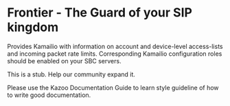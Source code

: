 # Frontier - The Guard of your SIP kingdom

Provides Kamailio with information on account and device-level access-lists and incoming packet rate limits.
Corresponding Kamailio configuration roles should be enabled on your SBC servers.

This is a stub. Help our community expand it.

Please use the Kazoo Documentation Guide to learn style guideline of how to write good documentation.
